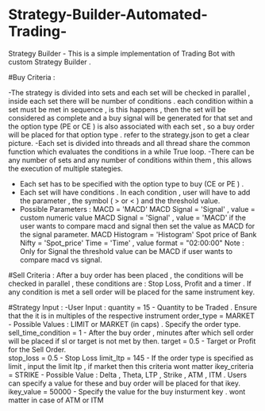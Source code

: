 # Strategy-Builder-Automated-Trading-
Strategy Builder - 
This is a simple implementation of Trading Bot with custom Strategy Builder .

#Buy Criteria :

-The strategy is divided into sets and each set will be checked in parallel , inside each set there will be number of conditions . each condition within a set must be met in sequence , is this happens , then the set will be considered as complete and a buy signal will be generated for that set and the option type (PE or CE ) is also associated with each set , so a buy order will be placed for that option type . refer to the strategy.json to get a clear picture. 
-Each set is divided into threads and all thread share the common function which evaluates the conditions in a while True loop. 
-There can be any number of sets and any number of conditions within them , this allows the execution of multiple stategies. 
- Each set has to be specified with the option type to buy (CE or PE ) .
- Each set will have conditions . In each condition , user will have to add the parameter , the symbol ( > or < ) and the threshold value. 
- Possible Parameters : 
MACD = 'MACD'
MACD Signal = 'Signal'  , value = custom numeric value
MACD Signal = 'Signal'  , value = 'MACD'  if the user wants to compare macd and signal then set the value as MACD for the signal parameter. 
MACD Histogram = 'Histogram'
Spot price of Bank Nifty = 'Spot_price'
Time = 'Time' , value format = "02:00:00"
Note : Only for Signal the threshold value can be MACD if user wants to compare macd vs signal. 

#Sell Criteria : 
After a buy order has been placed , the conditions will be checked in parallel , these conditions are : Stop Loss, Profit  and a timer . If any condition is met a sell order will be placed for the same instrument key. 

#Strategy Input : 
-User Input :
quantity = 15               - Quantity to be Traded . Ensure that the it is in multiples of the respective instrument
order_type = MARKET         - Possible Values : LIMIT or MARKET (in caps) . Specify the order type. 
sell_time_condition = 1     - After the buy order , minutes after which sell order will be placed if sl or target is not met by then. 
target = 0.5                - Target or Profit for the Sell Order.   
stop_loss = 0.5             - Stop Loss 
limit_ltp = 145             - If the order type is specified as limit , input the limit ltp , if market then this criteria wont matter
ikey_criteria = STRIKE      - Possible Value : Delta , Theta, LTP , Strike , ATM , ITM . Users can specify a value for these and buy order will be placed for that ikey.
ikey_value = 50000          - Specify the value for the buy insturment key . wont matter in case of ATM or ITM 

